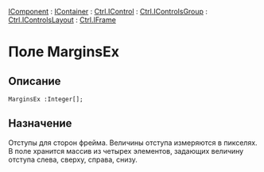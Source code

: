 ﻿---
Link: .Ctrl.IFrame.@MarginsEx
---

[IComponent](topic:Com.Custom.ComClasses.IComponent.Default) :
[IContainer](topic:Com.Custom.ComClasses.IContainer.Default) :
[Ctrl.IControl](topic:Com.Custom.ComClasses.Ctrl.IControl.Default) :
[Ctrl.IControlsGroup](topic:Com.Custom.ComClasses.Ctrl.IControlsGroup.Default) :
[Ctrl.IControlsLayout](topic:Com.Custom.ComClasses.Ctrl.IControlsLayout.Default) :
[Ctrl.IFrame](Default)

# Поле MarginsEx

## Описание

    MarginsEx :Integer[];

## Назначение

Отступы для сторон фрейма. Величины отступа измеряются в пикселях. В поле хранится массив из четырех
элементов, задающих величину отступа слева, сверху, справа, снизу.
